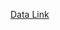 <a href="https://raw.githubusercontent.com/madmashup/targeted-marketing-predictive-engine/master/banking.csv"> Data Link </a>
